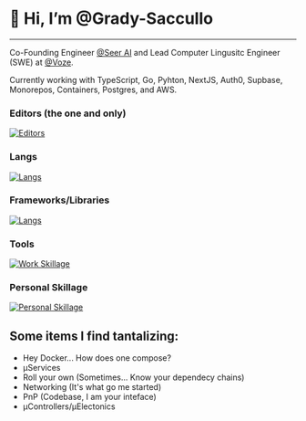 # 👋 Hi, I’m @Grady-Saccullo

---

Co-Founding Engineer [@Seer AI](https://github.com/Seer-AI) and Lead Computer Lingusitc Engineer (SWE) at [@Voze](https://github.com/Voze-HQ).

Currently working with TypeScript, Go, Pyhton, NextJS, Auth0, Supbase, Monorepos, Containers, Postgres, and AWS.

### Editors (the one and only)
[![Editors](https://skillicons.dev/icons?i=neovim)](https://skillicons.dev)

### Langs
[![Langs](https://skillicons.dev/icons?i=ts,go,nodejs,postgres)](https://skillicons.dev)

### Frameworks/Libraries
[![Langs](https://skillicons.dev/icons?i=react,nextjs,redux)](https://skillicons.dev)

### Tools
[![Work Skillage](https://skillicons.dev/icons?i=aws,supabase,cloudflare,docker)](https://skillicons.dev)

### Personal Skillage
[![Personal Skillage](https://skillicons.dev/icons?i=rust,swift,raspberrypi)](https://skillicons.dev)


## Some items I find tantalizing:
- Hey Docker... How does one compose?
- µServices
- Roll your own (Sometimes... Know your dependecy chains)
- Networking (It's what go me started)
- PnP (Codebase, I am your inteface)
- µControllers/µElectonics
